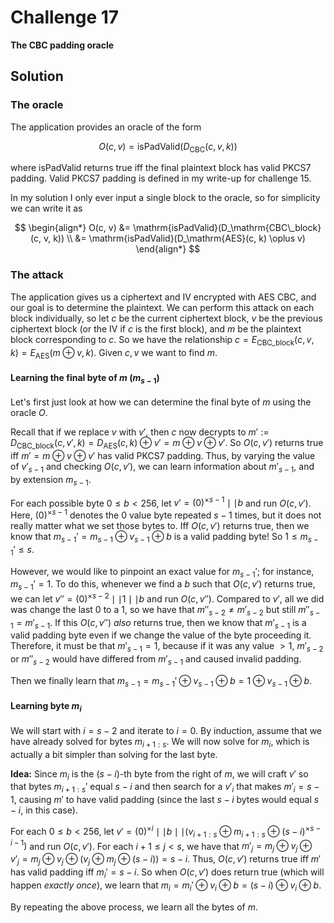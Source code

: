 # Challenge 17

**The CBC padding oracle**

## Solution

### The oracle

The application provides an oracle of the form

$$
O(c, v) = \mathrm{isPadValid}(D_\mathrm{CBC}(c, v, k))
$$

where $\mathrm{isPadValid}$ returns true iff the final plaintext block has valid PKCS7 padding. Valid PKCS7 padding is defined in my write-up for challenge 15.

In my solution I only ever input a single block to the oracle,  so for simplicity we can write it as

$$
\begin{align*}
O(c, v) &= \mathrm{isPadValid}(D_\mathrm{CBC\_block}(c, v, k)) \\
&= \mathrm{isPadValid}(D_\mathrm{AES}(c, k) \oplus v)
\end{align*}
$$

### The attack

The application gives us a ciphertext and IV encrypted with AES CBC, and our goal is to determine the plaintext. We can perform this attack on each block individually, so let $c$ be the current ciphertext block, $v$ be the previous ciphertext block (or the IV if $c$ is the first block), and $m$ be the plaintext block corresponding to $c$. So we have the relationship $c = E_\mathrm{CBC\_block}(c, v, k) = E_\mathrm{AES}(m \oplus v, k)$. Given $c,v$ we want to find $m$.

#### Learning the final byte of $m$ ($m_{s-1}$)

Let's first just look at how we can determine the final byte of $m$ using the oracle $O$.

Recall that if we replace $v$ with $v'$, then $c$ now decrypts to $m' := D_\mathrm{CBC\_block}(c, v', k) = D_\mathrm{AES}(c, k) \oplus v' = m \oplus v \oplus v'$. So $O(c, v')$ returns true iff $m' = m \oplus v \oplus v'$ has valid PKCS7 padding. Thus, by varying the value of $v'_{s-1}$ and checking $O(c, v')$, we can learn information about $m'_{s-1}$, and by extension $m_{s-1}$.

For each possible byte $0 \leq b < 256$, let $v' = (0)^{\times s-1} \mid\mid b$ and run $O(c,v')$. Here, $(0)^{\times s-1}$ denotes the 0 value byte repeated $s-1$ times, but it does not really matter what we set those bytes to. Iff $O(c,v')$ returns true, then we know that $m_{s-1}' = m_{s-1} \oplus v_{s-1} \oplus b$ is a valid padding byte! So $1 \leq m_{s-1}' \leq s$.

However, we would like to pinpoint an exact value for $m_{s-1}'$; for instance, $m_{s-1}'=1$. To do this, whenever we find a $b$ such that $O(c, v')$ returns true, we can let $v'' = (0)^{\times s-2} \mid\mid 1 \mid\mid b$ and run $O(c,v'')$. Compared to $v'$, all we did was change the last $0$ to a $1$, so we have that $m''_{s-2} \neq m'_{s-2}$ but still $m''_{s-1} = m'_{s-1}$. If this $O(c,v'')$ _also_ returns true, then we know that $m'_{s-1}$ is a valid padding byte even if we change the value of the byte proceeding it. Therefore, it must be that $m'_{s-1} = 1$, because if it was any value $>1$, $m'_{s-2}$ or $m''_{s-2}$ would have differed from $m'_{s-1}$ and caused invalid padding.

Then we finally learn that $m_{s-1} = m_{s-1}' \oplus v_{s-1} \oplus b = 1 \oplus v_{s-1} \oplus b$.

#### Learning byte $m_i$

We will start with $i = s-2$ and iterate to $i = 0$. By induction, assume that we have already solved for bytes $m_{i+1:s}$. We will now solve for $m_i$, which is actually a bit simpler than solving for the last byte.

**Idea:** Since $m_i$ is the $(s-i)$-th byte from the right of $m$, we will craft $v'$ so that bytes $m_{i+1:s}'$ equal $s-i$ and then search for a $v'_{i}$ that makes $m'_{i} = s-1$, causing $m'$ to have valid padding (since the last $s-i$ bytes would equal $s-i$, in this case).

For each $0 \leq b < 256$, let $v' = (0)^{\times i} \mid\mid b \mid\mid (v_{i+1:s} \oplus m_{i+1:s} \oplus (s-i)^{\times s-i-1})$ and run $O(c, v')$. For each $i+1 \leq j < s$, we have that $m'_j = m_j \oplus v_j \oplus v'_j = m_j \oplus v_j \oplus (v_j \oplus m_j \oplus (s-i)) = s-i$. Thus, $O(c, v')$ returns true iff $m'$ has valid padding iff $m_i' = s-i$. So when $O(c, v')$ does return true (which will happen _exactly once_), we learn that $m_i = m_i' \oplus v_i \oplus b = (s-i) \oplus v_i \oplus b$.

By repeating the above process, we learn all the bytes of $m$.


<!-- Likewise, if we only change byte $i$ of $v$ to $v'_i = v_i \oplus m_i \oplus b$, then $D_\mathrm{CBC\_block}(c, v', k)_i = b$.  -->

<!-- Recall from Challenge 15 "CBC bitflipping attacks" that if we set $v' = v \oplus m \oplus m'$, then $D_\mathrm{CBC\_block}(c, v', k) = m'$. Likewise, if we only change byte $i$ of $v$ to $v'_i = v_i \oplus m_i \oplus b$, then $D_\mathrm{CBC\_block}(c, v', k)_i = b$.  -->

<!-- Focusing on the last byte $i = s-1$, if we happen to chose a $b$ such that $D_\mathrm{CBC\_block}(c, v', k)_i = 1$ (the byte with _value_ 1) -->